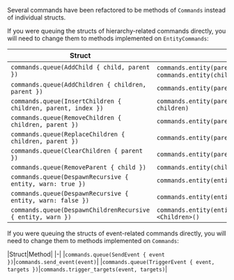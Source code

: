 Several commands have been refactored to be methods of `Commands` instead of individual structs.

If you were queuing the structs of hierarchy-related commands directly, you will need to change them to methods implemented on `EntityCommands`:

|Struct|Method|
|-|-|
|`commands.queue(AddChild { child, parent })`|`commands.entity(parent).add_child(child)` OR `commands.entity(child).insert(ChildOf(parent))`|
|`commands.queue(AddChildren { children, parent })`|`commands.entity(parent).add_children(children)`|
|`commands.queue(InsertChildren { children, parent, index })`|`commands.entity(parent).insert_children(index, children)`|
|`commands.queue(RemoveChildren { children, parent })`|`commands.entity(parent).remove_children(children)`|
|`commands.queue(ReplaceChildren { children, parent })`|`commands.entity(parent).replace_children(children)`|
|`commands.queue(ClearChildren { parent })`|`commands.entity(parent).remove::<Children>()`|
|`commands.queue(RemoveParent { child })`|`commands.entity(child).remove::<ChildOf>()`|
|`commands.queue(DespawnRecursive { entity, warn: true })`|`commands.entity(entity).despawn()`|
|`commands.queue(DespawnRecursive { entity, warn: false })`|`commands.entity(entity).try_despawn()`|
|`commands.queue(DespawnChildrenRecursive { entity, warn })`|`commands.entity(entity).despawn_related::<Children>()`|

If you were queuing the structs of event-related commands directly, you will need to change them to methods implemented on `Commands`:

|Struct|Method|
|-|
|`commands.queue(SendEvent { event })`|`commands.send_event(event)`|
|`commands.queue(TriggerEvent { event, targets })`|`commands.trigger_targets(event, targets)`|
